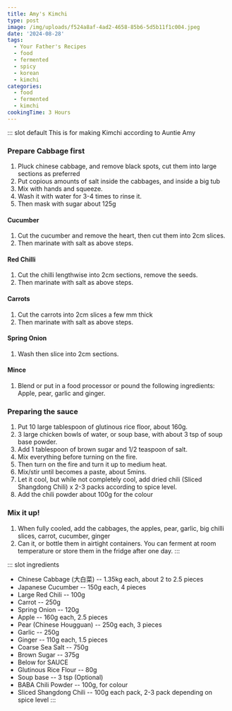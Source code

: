 ```yaml
---
title: Amy's Kimchi
type: post
image: /img/uploads/f524a8af-4ad2-4658-85b6-5d5b11f1c004.jpeg
date: '2024-08-28'
tags:
  - Your Father's Recipes
  - food
  - fermented
  - spicy
  - korean
  - kimchi
categories:
  - food
  - fermented
  - kimchi
cookingTime: 3 Hours
---
```

::: slot default
This is for making Kimchi according to Auntie Amy
<!-- more -->
### Prepare Cabbage first
1. Pluck chinese cabbage, and remove black spots, cut them into large sections as preferred
2. Put copious amounts of salt inside the cabbages, and inside a big tub
3. Mix with hands and squeeze.
4. Wash it with water for 3-4 times to rinse it.
5. Then mask with sugar about 125g
#### Cucumber
1. Cut the cucumber and remove the heart, then cut them into 2cm slices.
2. Then marinate with salt as above steps.
#### Red Chilli
1. Cut the chilli lengthwise into 2cm sections, remove the seeds.
2. Then marinate with salt as above steps.
#### Carrots
1. Cut the carrots into 2cm slices a few mm thick
2. Then marinate with salt as above steps.
#### Spring Onion
1. Wash then slice into 2cm sections.
#### Mince
1. Blend or put in a food processor or pound the following ingredients: Apple, pear, garlic and ginger.
### Preparing the sauce
1. Put 10 large tablespoon of glutinous rice floor, about 160g.
2. 3 large chicken bowls of water, or soup base, with about 3 tsp of soup base powder.
3. Add 1 tablespoon of brown sugar and 1/2 teaspoon of salt.
4. Mix everything before turning on the fire.
5. Then turn on the fire and turn it up to medium heat.
6. Mix/stir until becomes a paste, about 5mins.
7. Let it cool, but while not completely cool, add dried chili (Sliced Shangdong Chili) x 2-3 packs according to spice level.
8. Add the chili powder about 100g for the colour
### Mix it up!
1. When fully cooled, add the cabbages, the apples, pear, garlic, big chilli slices, carrot, cucumber, ginger
2. Can it, or bottle them in airtight containers. You can ferment at room temperature or store them in the fridge after one day.
:::

::: slot ingredients
- Chinese Cabbage (大白菜) -- 1.35kg each, about 2 to 2.5 pieces
- Japanese Cucumber -- 150g each, 4 pieces
- Large Red Chili -- 100g
- Carrot -- 250g
- Spring Onion -- 120g
- Apple -- 160g each, 2.5 pieces
- Pear (Chinese Hougguan) -- 250g each, 3 pieces
- Garlic -- 250g
- Ginger -- 110g each, 1.5 pieces
- Coarse Sea Salt -- 750g
- Brown Sugar -- 375g
- Below for SAUCE
- Glutinous Rice Flour -- 80g
- Soup base -- 3 tsp (Optional)
- BABA Chili Powder -- 100g, for colour
- Sliced Shangdong Chili -- 100g each pack, 2-3 pack depending on spice level
:::

